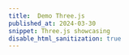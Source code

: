 ```yaml
---
title:  Demo Three.js
published_at: 2024-03-30
snippet: Three.js showcasing
disable_html_sanitization: true
---
```


